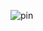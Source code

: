 ![pin](https://user-images.githubusercontent.com/101498911/161424523-5fc0210d-bd95-4b56-bf3a-851c2d5c3c63.jpeg)

